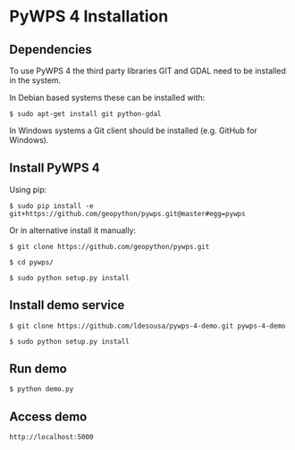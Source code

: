 PyWPS 4 Installation
====================

Dependencies
------------

To use PyWPS 4 the third party libraries GIT and GDAL need to be installed in the system.

In Debian based systems these can be installed with:

    $ sudo apt-get install git python-gdal
    
In Windows systems a Git client should be installed (e.g. GitHub for Windows).
    
Install PyWPS 4
---------------

Using pip: 

    $ sudo pip install -e git+https://github.com/geopython/pywps.git@master#egg=pywps

Or in alternative install it manually:

    $ git clone https://github.com/geopython/pywps.git
    
    $ cd pywps/
    
    $ sudo python setup.py install

Install demo service
--------------------

    $ git clone https://github.com/ldesousa/pywps-4-demo.git pywps-4-demo
    
    $ sudo python setup.py install

Run demo
--------

    $ python demo.py
    
Access demo
-----------

    http://localhost:5000
